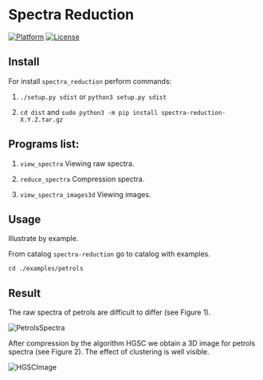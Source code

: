 # Spectra Reduction


[![Platform](https://img.shields.io/badge/platform-Linux,%20OS%20X,%20Windows-green.svg?style=flat)](https://github.com/nikolskydn)
[![License](https://img.shields.io/badge/license-MIT-yellow.svg?style=flat)](https://opensource.org/licenses/mit-license.php)


## Install

For install `spectra_reduction` perform commands:

 1. `./setup.py sdist` or `python3 setup.py sdist`

 2.  `cd dist` and `sudo python3 -m pip install spectra-reduction-X.Y.Z.tar.gz` 

## Programs list:

1. `view_spectra` Viewing raw spectra.

1. `reduce_spectra` Compression spectra.

1. `view_spectra_images3d` Viewing images.


## Usage

Illustrate by example.

From catalog `spectra-reduction` go to catalog with examples.

```cd ./examples/petrols```

## Result

The raw spectra of petrols are difficult to differ (see Figure 1).

![PetrolsSpectra](./doc/pspectra "Figure 1. Petrols Spectra.")

After compression by the algorithm HGSC we obtain a 3D image for petrols spectra (see Figure 2). The effect of clustering is well visible.

![HGSCImage](./doc/phgsc3d.png "Figure 2. HGSC Image.")
